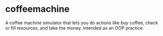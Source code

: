 # coffeemachine
A coffee machine simulator that lets you do actions like buy coffee, check or fill resources, and take the money. Intended as an OOP practice.
